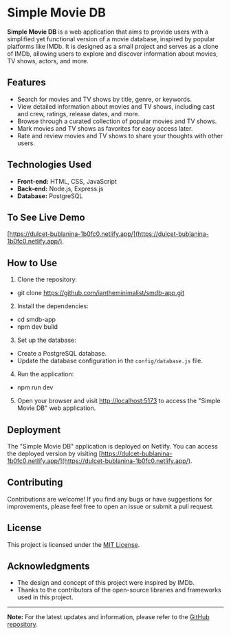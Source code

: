 # Simple Movie DB

**Simple Movie DB** is a web application that aims to provide users with a simplified yet functional version of a movie database, inspired by popular platforms like IMDb. It is designed as a small project and serves as a clone of IMDb, allowing users to explore and discover information about movies, TV shows, actors, and more.

## Features

- Search for movies and TV shows by title, genre, or keywords.
- View detailed information about movies and TV shows, including cast and crew, ratings, release dates, and more.
- Browse through a curated collection of popular movies and TV shows.
- Mark movies and TV shows as favorites for easy access later.
- Rate and review movies and TV shows to share your thoughts with other users.

## Technologies Used

- **Front-end:** HTML, CSS, JavaScript
- **Back-end:** Node.js, Express.js
- **Database:** PostgreSQL
  
## To See Live Demo
[https://dulcet-bublanina-1b0fc0.netlify.app/](https://dulcet-bublanina-1b0fc0.netlify.app/).

## How to Use

1. Clone the repository:

- git clone https://github.com/iantheminimalist/smdb-app.git


2. Install the dependencies:

- cd smdb-app
- npm dev build


3. Set up the database:

- Create a PostgreSQL database.
- Update the database configuration in the `config/database.js` file.

4. Run the application:

- npm run dev

5. Open your browser and visit [http://localhost:5173](http://localhost:5173) to access the "Simple Movie DB" web application.

## Deployment

The "Simple Movie DB" application is deployed on Netlify. You can access the deployed version by visiting [https://dulcet-bublanina-1b0fc0.netlify.app/](https://dulcet-bublanina-1b0fc0.netlify.app/).

## Contributing

Contributions are welcome! If you find any bugs or have suggestions for improvements, please feel free to open an issue or submit a pull request.

## License

This project is licensed under the [MIT License](LICENSE).

## Acknowledgments

- The design and concept of this project were inspired by IMDb.
- Thanks to the contributors of the open-source libraries and frameworks used in this project.

---

**Note:** For the latest updates and information, please refer to the [GitHub repository](https://github.com/iantheminimalist/smdb-app).
